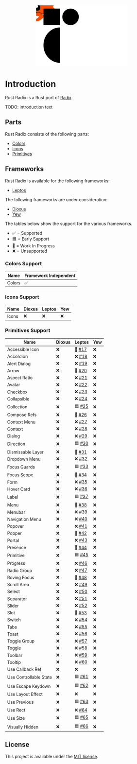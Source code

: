 <p align="center">
    <img src="./images/logo.svg" width="300" height="200" alt="Rust Radix Logo">
</p>

# Introduction

Rust Radix is a Rust port of [Radix](https://www.radix-ui.com/primitives).

TODO: introduction text

## Parts

Rust Radix consists of the following parts:

-   [Colors](./colors)
-   [Icons](./icons)
-   [Primitives](./primitives)

## Frameworks

Rust Radix is available for the following frameworks:

-   [Leptos](https://leptos.dev/)

The following frameworks are under consideration:

-   [Dioxus](https://dioxuslabs.com/)
-   [Yew](https://yew.rs/)

The tables below show the support for the various frameworks.

-   ✅ = Supported
-   🟦 = Early Support
-   🚧 = Work In Progress
-   ❌ = Unsupported

### Colors Support

| Name   | Framework Independent |
| ------ | --------------------- |
| Colors | ✅                    |

### Icons Support

| Name  | Dioxus | Leptos | Yew |
| ----- | ------ | ------ | --- |
| Icons | ❌     | ❌     | ❌  |

### Primitives Support

| Name                   | Dioxus | Leptos                                                  | Yew |
| ---------------------- | ------ | ------------------------------------------------------- | --- |
| Accessible Icon        | ❌     | 🚧 [#17](https://github.com/RustForWeb/radix/issues/17) | ❌  |
| Accordion              | ❌     | ❌ [#18](https://github.com/RustForWeb/radix/issues/18) | ❌  |
| Alert Dialog           | ❌     | ❌ [#19](https://github.com/RustForWeb/radix/issues/19) | ❌  |
| Arrow                  | ❌     | 🚧 [#20](https://github.com/RustForWeb/radix/issues/20) | ❌  |
| Aspect Ratio           | ❌     | ❌ [#21](https://github.com/RustForWeb/radix/issues/21) | ❌  |
| Avatar                 | ❌     | ❌ [#22](https://github.com/RustForWeb/radix/issues/22) | ❌  |
| Checkbox               | ❌     | ❌ [#23](https://github.com/RustForWeb/radix/issues/23) | ❌  |
| Collapsible            | ❌     | ❌ [#24](https://github.com/RustForWeb/radix/issues/24) | ❌  |
| Collection             | ❌     | 🟦 [#25](https://github.com/RustForWeb/radix/issues/25) | ❌  |
| Compose Refs           | ❌     | 🚧 [#26](https://github.com/RustForWeb/radix/issues/26) | ❌  |
| Context Menu           | ❌     | ❌ [#27](https://github.com/RustForWeb/radix/issues/27) | ❌  |
| Context                | ❌     | ❌ [#28](https://github.com/RustForWeb/radix/issues/28) | ❌  |
| Dialog                 | ❌     | ❌ [#29](https://github.com/RustForWeb/radix/issues/29) | ❌  |
| Direction              | ❌     | 🟦 [#30](https://github.com/RustForWeb/radix/issues/30) | ❌  |
| Dismissable Layer      | ❌     | 🚧 [#31](https://github.com/RustForWeb/radix/issues/31) | ❌  |
| Dropdown Menu          | ❌     | ❌ [#32](https://github.com/RustForWeb/radix/issues/32) | ❌  |
| Focus Guards           | ❌     | 🟦 [#33](https://github.com/RustForWeb/radix/issues/33) | ❌  |
| Focus Scope            | ❌     | 🚧 [#34](https://github.com/RustForWeb/radix/issues/34) | ❌  |
| Form                   | ❌     | ❌ [#35](https://github.com/RustForWeb/radix/issues/35) | ❌  |
| Hover Card             | ❌     | ❌ [#36](https://github.com/RustForWeb/radix/issues/36) | ❌  |
| Label                  | ❌     | 🟦 [#37](https://github.com/RustForWeb/radix/issues/37) | ❌  |
| Menu                   | ❌     | 🚧 [#38](https://github.com/RustForWeb/radix/issues/38) | ❌  |
| Menubar                | ❌     | ❌ [#39](https://github.com/RustForWeb/radix/issues/39) | ❌  |
| Navigation Menu        | ❌     | ❌ [#40](https://github.com/RustForWeb/radix/issues/40) | ❌  |
| Popover                | ❌     | ❌ [#41](https://github.com/RustForWeb/radix/issues/41) | ❌  |
| Popper                 | ❌     | 🚧 [#42](https://github.com/RustForWeb/radix/issues/42) | ❌  |
| Portal                 | ❌     | ❌ [#43](https://github.com/RustForWeb/radix/issues/43) | ❌  |
| Presence               | ❌     | 🚧 [#44](https://github.com/RustForWeb/radix/issues/44) | ❌  |
| Primitive              | ❌     | 🟦 [#45](https://github.com/RustForWeb/radix/issues/45) | ❌  |
| Progress               | ❌     | ❌ [#46](https://github.com/RustForWeb/radix/issues/46) | ❌  |
| Radio Group            | ❌     | ❌ [#47](https://github.com/RustForWeb/radix/issues/47) | ❌  |
| Roving Focus           | ❌     | 🚧 [#48](https://github.com/RustForWeb/radix/issues/48) | ❌  |
| Scroll Area            | ❌     | ❌ [#49](https://github.com/RustForWeb/radix/issues/49) | ❌  |
| Select                 | ❌     | ❌ [#50](https://github.com/RustForWeb/radix/issues/50) | ❌  |
| Separator              | ❌     | ❌ [#51](https://github.com/RustForWeb/radix/issues/51) | ❌  |
| Slider                 | ❌     | ❌ [#52](https://github.com/RustForWeb/radix/issues/52) | ❌  |
| Slot                   | ❌     | 🚧 [#53](https://github.com/RustForWeb/radix/issues/53) | ❌  |
| Switch                 | ❌     | ❌ [#54](https://github.com/RustForWeb/radix/issues/54) | ❌  |
| Tabs                   | ❌     | ❌ [#55](https://github.com/RustForWeb/radix/issues/55) | ❌  |
| Toast                  | ❌     | ❌ [#56](https://github.com/RustForWeb/radix/issues/56) | ❌  |
| Toggle Group           | ❌     | ❌ [#57](https://github.com/RustForWeb/radix/issues/57) | ❌  |
| Toggle                 | ❌     | ❌ [#58](https://github.com/RustForWeb/radix/issues/58) | ❌  |
| Toolbar                | ❌     | ❌ [#59](https://github.com/RustForWeb/radix/issues/59) | ❌  |
| Tooltip                | ❌     | ❌ [#60](https://github.com/RustForWeb/radix/issues/60) | ❌  |
| Use Callback Ref       | ❌     | ❌                                                      | ❌  |
| Use Controllable State | ❌     | 🟦 [#61](https://github.com/RustForWeb/radix/issues/61) | ❌  |
| Use Escape Keydown     | ❌     | 🟦 [#62](https://github.com/RustForWeb/radix/issues/62) | ❌  |
| Use Layout Effect      | ❌     | ❌                                                      | ❌  |
| Use Previous           | ❌     | 🟦 [#63](https://github.com/RustForWeb/radix/issues/63) | ❌  |
| Use Rect               | ❌     | ❌ [#64](https://github.com/RustForWeb/radix/issues/64) | ❌  |
| Use Size               | ❌     | 🟦 [#65](https://github.com/RustForWeb/radix/issues/65) | ❌  |
| Visually Hidden        | ❌     | 🟦 [#66](https://github.com/RustForWeb/radix/issues/66) | ❌  |

## License

This project is available under the [MIT license](https://github.com/RustForWeb/radix/blob/main/LICENSE.md).

